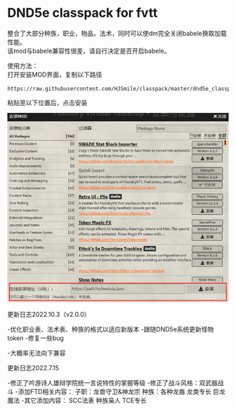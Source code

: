 # DND5e classpack for fvtt

整合了大部分种族，职业，物品，法术，同时可以使dm完全关闭babele换取加载性能。  
该mod与babele兼容性很差，请自行决定是否开启babele。

使用方法：  
打开安装MOD界面，复制以下路径

    https://raw.githubusercontent.com/HJSmile/classpack/master/dnd5e_classpack/module.json

粘贴至以下位置后，点击安装

![MODPanel](./dnd5e_classpack/image/MODPanel.png)


更新日志2022.10.3（v2.0.0）

-优化职业表、法术表、种族的格式以适应新版本
-跟随DND5e系统更新怪物token
-修复一些bug

-大概率无法向下兼容


更新日志2022.7.15

-修正了吟游诗人雄辩学院统一言说特性的掌握等级
-修正了战斗风格：双武器战斗
-添加FTD相关内容：
 子职：龙兽守卫&神龙宗
 种族：各种龙裔
 龙类专长
 巨龙魔法
-其它添加内容：
 SCC法表
 种族枭人
 TCE专长